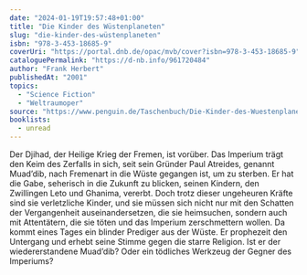 ```yaml
---
date: "2024-01-19T19:57:48+01:00"
title: "Die Kinder des Wüstenplaneten"
slug: "die-kinder-des-wüstenplaneten"
isbn: "978-3-453-18685-9"
coverUri: "https://portal.dnb.de/opac/mvb/cover?isbn=978-3-453-18685-9"
cataloguePermalink: "https://d-nb.info/961720484"
author: "Frank Herbert"
publishedAt: "2001"
topics:
  - "Science Fiction"
  - "Weltraumoper"
source: "https://www.penguin.de/Taschenbuch/Die-Kinder-des-Wuestenplaneten/Frank-Herbert/Heyne/e162202.rhd"
booklists:
  - unread
---
```


Der Djihad, der Heilige Krieg der Fremen, ist vorüber. Das Imperium trägt den 
Keim des Zerfalls in sich, seit sein Gründer Paul Atreides, genannt Muad’dib, 
nach Fremenart in die Wüste gegangen ist, um zu sterben. Er hat die Gabe, 
seherisch in die Zukunft zu blicken, seinen Kindern, den Zwillingen Leto und 
Ghanima, vererbt. Doch trotz dieser ungeheuren Kräfte sind sie verletzliche 
Kinder, und sie müssen sich nicht nur mit den Schatten der Vergangenheit 
auseinandersetzen, die sie heimsuchen, sondern auch mit Attentätern, die sie 
töten und das Imperium zerschmettern wollen. Da kommt eines Tages ein blinder 
Prediger aus der Wüste. Er prophezeit den Untergang und erhebt seine Stimme 
gegen die starre Religion. Ist er der wiedererstandene Muad’dib? Oder ein 
tödliches Werkzeug der Gegner des Imperiums?